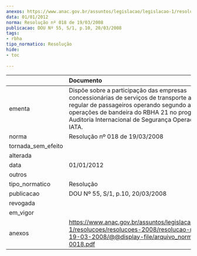 ```yaml
---
anexos: https://www.anac.gov.br/assuntos/legislacao/legislacao-1/resolucoes/resolucoes-2008/resolucao-no-018-de-19-03-2008/@@display-file/arquivo_norma/RA2008-0018.pdf
data: 01/01/2012
norma: Resolução nº 018 de 19/03/2008
publicacao: DOU Nº 55, S/1, p.10, 20/03/2008
tags:
- rbha
tipo_normatico: Resolução
hide: 
- toc 
 
---
```


|                    | Documento                                                                                                                                                                                                                                                           |
|:-------------------|:--------------------------------------------------------------------------------------------------------------------------------------------------------------------------------------------------------------------------------------------------------------------|
| ementa             | Dispõe sobre a participação das empresas concessionárias de serviços de transporte aéreo público regular de passageiros operando segundo as regras de operações de bandeira do RBHA 21 no programa IOSA – Auditoria Internacional de Segurança Operacional da IATA. |
| norma              | Resolução nº 018 de 19/03/2008                                                                                                                                                                                                                                      |
| tornada_sem_efeito |                                                                                                                                                                                                                                                                     |
| alterada           |                                                                                                                                                                                                                                                                     |
| data               | 01/01/2012                                                                                                                                                                                                                                                          |
| outros             |                                                                                                                                                                                                                                                                     |
| tipo_normatico     | Resolução                                                                                                                                                                                                                                                           |
| publicacao         | DOU Nº 55, S/1, p.10, 20/03/2008                                                                                                                                                                                                                                    |
| revogada           |                                                                                                                                                                                                                                                                     |
| em_vigor           |                                                                                                                                                                                                                                                                     |
| anexos             | https://www.anac.gov.br/assuntos/legislacao/legislacao-1/resolucoes/resolucoes-2008/resolucao-no-018-de-19-03-2008/@@display-file/arquivo_norma/RA2008-0018.pdf                                                                                                     |